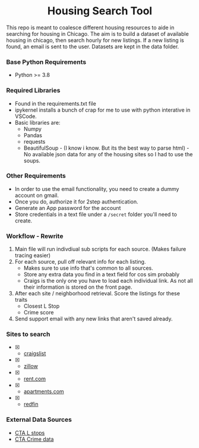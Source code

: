 <h1 align="center">
  <b> Housing Search Tool </b><br>
</h1>

This repo is meant to coalesce different housing resources to aide in searching for housing in Chicago.  The aim is to build a dataset of available housing in chicago, then search hourly for new listings.  If a new listing is found, an email is sent to the user. 
Datasets are kept in the data folder.


### Base Python Requirements
- Python >= 3.8


### Required Libraries
- Found in the requirements.txt file
- ipykernel installs a bunch of crap for me to use with python interative in VSCode.  
- Basic libraries are:
  - Numpy
  - Pandas
  - requests
  - BeautifulSoup - (I know i know.  But its the best way to parse html)
    -No available json data for any of the housing sites so I had to use the soups. 

### Other Requirements
- In order to use the email functionality, you need to create a dummy account on gmail. 
- Once you do, authorize it for 2step authentication. 
- Generate an App password for the account
- Store credentials in a text file under a `/secret` folder you'll need to create.
  
### Workflow - Rewrite
1. Main file will run indivdiual sub scripts for each source.  (Makes failure tracing easier)
2. For each source, pull off relevant info for each listing.  
   - Makes sure to use info that's common to all sources. 
   - Store any extra data you find in a text field for cos sim probably
   - Craigs is the only one you have to load each individual link. As not all their 
     information is stored on the front page.
3. After each site / neighborhood retrieval.  Score the listings for these traits
   - Closest L Stop
   - Crime score
4. Send support email with any new links that aren't saved already. 
   

### Sites to search
- [x] - [craigslist](https://www.craiglist.org)
- [x] - [zillow](https://www.zillow.com)
- [x] - [rent.com](https://www.rent.com)
- [x] - [apartments.com](https://www.apartments.com)
- [x] - [redfin](https://www.redfin.com)

### External Data Sources
- [CTA L stops](https://data.cityofchicago.org/Transportation/CTA-System-Information-List-of-L-Stops/8pix-ypme/data)
- [CTA Crime data](https://data.cityofchicago.org/Public-Safety/Gun-Crimes-Heat-Map/iinq-m3rg)